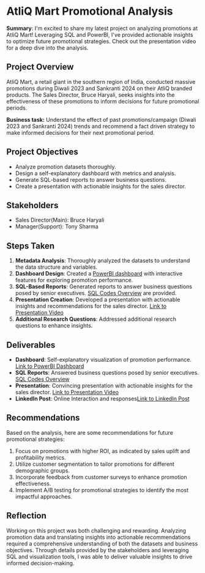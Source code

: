 # AtliQ Mart Promotional Analysis

**Summary**:
I'm excited to share my latest project on analyzing promotions at AtliQ Mart! Leveraging SQL and PowerBI, I've provided actionable insights to optimize future promotional strategies. Check out the presentation video for a deep dive into the analysis.

## Project Overview

AtliQ Mart, a retail giant in the southern region of India, conducted massive promotions during Diwali 2023 and Sankranti 2024 on their AtliQ branded products. The Sales Director, Bruce Haryali, seeks insights into the effectiveness of these promotions to inform decisions for future promotional periods.

**Business task:**
Understand the effect of past promotions/campaign (Diwali 2023 and Sankranti 2024) trends and recommend a fact driven strategy to make informed decisions for their next promotional period.

## Project Objectives

- Analyze promotion datasets thoroughly.
- Design a self-explanatory dashboard with metrics and analysis.
- Generate SQL-based reports to answer business questions.
- Create a presentation with actionable insights for the sales director.

## Stakeholders

- Sales Director(Main): Bruce Haryali
- Manager(Support): Tony Sharma

## Steps Taken

1. **Metadata Analysis**: Thoroughly analyzed the datasets to understand the data structure and variables.
2. **Dashboard Design**: Created a [PowerBI dashboard](link_to_powerbi_dashboard) with interactive features for exploring promotion performance.
3. **SQL-Based Reports**: Generated reports to answer business questions posed by senior executives. [SQL Codes Overview](https://github.com/Vivek-S1n9h/codebasics_project_challenge_9/blob/main/ad_hoc_analysis/ad_hoc_analysis_using_sql.md) are provided.
4. **Presentation Creation**: Developed a presentation with actionable insights and recommendations for the sales director. [Link to Presentation Video](presentation_video_link)
5. **Additional Research Questions**: Addressed additional research questions to enhance insights.

## Deliverables

- **Dashboard**: Self-explanatory visualization of promotion performance. [Link to PowerBI Dashboard](link_to_powerbi_dashboard)
- **SQL Reports**: Answered business questions posed by senior executives. [SQL Codes Overview](https://github.com/Vivek-S1n9h/codebasics_project_challenge_9/blob/main/ad_hoc_analysis/ad_hoc_analysis_using_sql.md)
- **Presentation**: Convincing presentation with actionable insights for the sales director. [Link to Presentation Video](presentation_video_link)
- **LinkedIn Post**: Online Interaction and responses[Link to LinkedIn Post](link_to_linkedin_post)

## Recommendations

Based on the analysis, here are some recommendations for future promotional strategies:

1. Focus on promotions with higher ROI, as indicated by sales uplift and profitability metrics.
2. Utilize customer segmentation to tailor promotions for different demographic groups.
3. Incorporate feedback from customer surveys to enhance promotion effectiveness.
4. Implement A/B testing for promotional strategies to identify the most impactful approaches.

## Reflection

Working on this project was both challenging and rewarding. Analyzing promotion data and translating insights into actionable recommendations required a comprehensive understanding of both the datasets and business objectives. Through details provided by the stakeholders and leveraging SQL and visualization tools, I was able to deliver valuable insights to drive informed decision-making.
